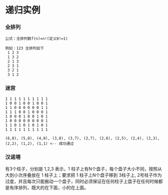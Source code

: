 # 递归实例

### 全排列
	公式：全排列数f(n)=n!(定义0!=1)
~~~
例如：123 全排列如下
 1 2 3
 1 3 2
 2 1 3
 2 3 1
 3 2 1
 3 1 2
~~~
	
	
### 迷宫
~~~
1 1 1 1 1 1 1 1 1 1 
1 0 0 1 0 0 1 0 0 1 
1 1 0 0 0 0 0 0 1 1 
1 1 1 0 0 1 0 0 0 1 
1 0 0 0 1 0 0 1 0 1 
1 0 0 0 0 0 0 0 0 1 
1 1 0 1 0 1 0 1 0 1 
1 1 1 1 1 1 1 1 1 1 

(6,8), (5,8), (4,8), (3,8), (3,7), (2,7), (2,6), (2,5), (2,4), (2,3), (2,2), (1,2), (1,1) <-- 成功通过
~~~


### 汉诺塔
有3个柱子，分别是 1,2,3 表示，1 柱子上有N个盘子，每个盘子大小不同，按照从大到小次序叠放在 1 柱子上；要求把 1 柱子上N个盘子移到 3柱子上, 2号柱子作为过度，并且每次只能搬动一个盘子，同时必须保证在任何柱子上盘子在任何时候都是有序排列，既大的在下面，小的在上面。
	
	
